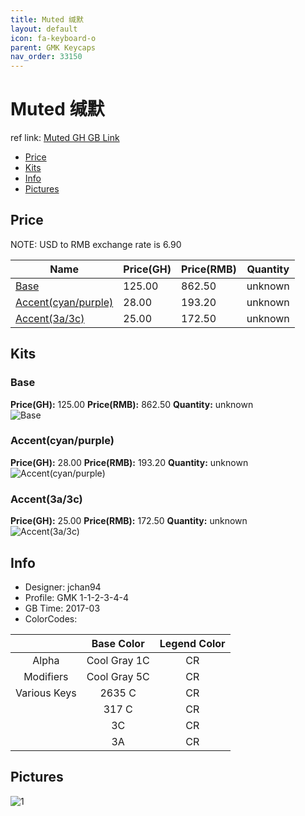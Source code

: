 ```yaml
---
title: Muted 缄默
layout: default
icon: fa-keyboard-o
parent: GMK Keycaps
nav_order: 33150
---
```


# Muted 缄默

ref link: [Muted GH GB Link](https://geekhack.org/index.php?topic=88115.0)

* [Price](#price)
* [Kits](#kits)
* [Info](#info)
* [Pictures](#pictures)


## Price  
NOTE: USD to RMB exchange rate is 6.90

| Name          | Price(GH)    |  Price(RMB) | Quantity |
| ------------- | ------------ |  ---------- | -------- |
|[Base](#base)|125.00|862.50|unknown|
|[Accent(cyan/purple)](#accent(cyan/purple))|28.00|193.20|unknown|
|[Accent(3a/3c)](#accent(3a/3c))|25.00|172.50|unknown|


## Kits
### Base
**Price(GH):** 125.00    **Price(RMB):** 862.50    **Quantity:** unknown  
<img src="{{ 'assets/images/gmk-keycaps/muted/kits_pics/base.jpg' | relative_url }}" alt="Base" class="image featured">

### Accent(cyan/purple)
**Price(GH):** 28.00    **Price(RMB):** 193.20    **Quantity:** unknown  
<img src="{{ 'assets/images/gmk-keycaps/muted/kits_pics/accent-1.jpg' | relative_url }}" alt="Accent(cyan/purple)" class="image featured">

### Accent(3a/3c)
**Price(GH):** 25.00    **Price(RMB):** 172.50    **Quantity:** unknown  
<img src="{{ 'assets/images/gmk-keycaps/muted/kits_pics/accent-2.jpg' | relative_url }}" alt="Accent(3a/3c)" class="image featured">


## Info
* Designer: jchan94
* Profile: GMK 1-1-2-3-4-4
* GB Time: 2017-03
* ColorCodes:  

| |Base Color     | Legend Color
| :-------------: | :-------------: | :------------:
|Alpha|Cool Gray 1C|CR
|Modifiers|Cool Gray 5C|CR
|Various Keys|2635 C|CR
||317 C|CR
||3C|CR
||3A|CR


## Pictures
<img src="{{ 'assets/images/gmk-keycaps/muted/rendering_pics/1.jpg' | relative_url }}" alt="1" class="image featured">
